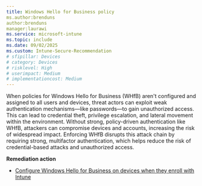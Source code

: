 ```yaml
---
title: Windows Hello for Business policy  
ms.author:brenduns
author:brenduns
manager:laurawi
ms.service: microsoft-intune
ms.topic: include
ms.date: 09/02/2025
ms.custom: Intune-Secure-Recommendation
# sfipillar: Devices 
# category: Devices
# risklevel: High
# userimpact: Medium
# implementationcost: Medium
---
```


When policies for Windows Hello for Business (WHfB) aren't configured and assigned to all users and devices, threat actors can exploit weak authentication mechanisms—like passwords—to gain unauthorized access. This can lead to credential theft, privilege escalation, and lateral movement within the environment. Without strong, policy-driven authentication like WHfB, attackers can compromise devices and accounts, increasing the risk of widespread impact. Enforcing WHfB disrupts this attack chain by requiring strong, multifactor authentication, which helps reduce the risk of credential-based attacks and unauthorized access.

**Remediation action**

- [Configure Windows Hello for Business on devices when they enroll with Intune](/intune/intune-service/protect/compliance-policy-create-windows)
